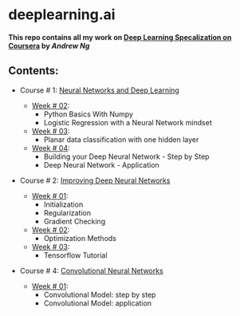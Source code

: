 # deeplearning.ai
#### This repo contains all my work on [Deep Learning Specalization on Coursera](https://www.coursera.org/specializations/deep-learning) by *Andrew Ng* 

## Contents:
- Course # 1: [Neural Networks and Deep Learning](https://github.com/zaryabmakram/deeplearning.ai/tree/master/Neural%20Networks%20and%20Deep%20Learning)
    - [Week # 02](https://github.com/zaryabmakram/deeplearning.ai/tree/master/Neural%20Networks%20and%20Deep%20Learning/Week%20%23%202):  
        - Python Basics With Numpy
        - Logistic Regression with a Neural Network mindset 
    - [Week # 03](https://github.com/zaryabmakram/deeplearning.ai/tree/master/Neural%20Networks%20and%20Deep%20Learning/Week%20%23%203):
        - Planar data classification with one hidden layer 
    - [Week # 04](https://github.com/zaryabmakram/deeplearning.ai/tree/master/Neural%20Networks%20and%20Deep%20Learning/Week%20%23%204):
        - Building your Deep Neural Network - Step by Step
        - Deep Neural Network - Application
        
        
- Course # 2: [Improving Deep Neural Networks](https://github.com/zaryabmakram/deeplearning.ai/tree/master/Improving%20Deep%20Neural%20Networks)
    - [Week # 01](https://github.com/zaryabmakram/deeplearning.ai/tree/master/Improving%20Deep%20Neural%20Networks/Week%20%23%201):  
        - Initialization
        - Regularization
        - Gradient Checking
    - [Week # 02](https://github.com/zaryabmakram/deeplearning.ai/tree/master/Improving%20Deep%20Neural%20Networks/Week%20%23%202):
        - Optimization Methods
    - [Week # 03](https://github.com/zaryabmakram/deeplearning.ai/tree/master/Improving%20Deep%20Neural%20Networks/Week%20%23%203):
        - Tensorflow Tutorial

- Course # 4: [Convolutional Neural Networks](https://github.com/zaryabmakram/deeplearning.ai/tree/master/Convolutional%20Neural%20Networks)
    - [Week # 01](https://github.com/zaryabmakram/deeplearning.ai/tree/master/Convolutional%20Neural%20Networks/Week%20%23%201):  
        - Convolutional Model: step by step
        - Convolutional Model: application
 
